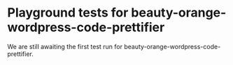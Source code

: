# Playground tests for beauty-orange-wordpress-code-prettifier
We are still awaiting the first test run for beauty-orange-wordpress-code-prettifier.
